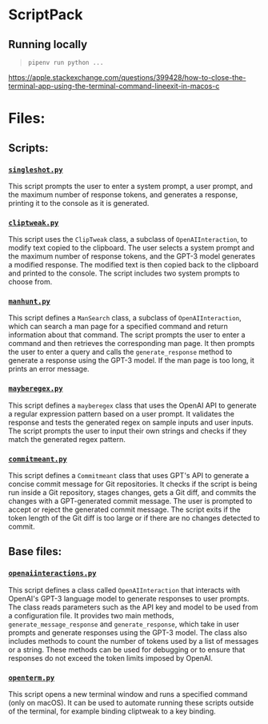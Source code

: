 # ScriptPack
## Running locally
> `pipenv run python ...`

https://apple.stackexchange.com/questions/399428/how-to-close-the-terminal-app-using-the-terminal-command-lineexit-in-macos-c

# Files:
## Scripts:
### [`singleshot.py`](./src/cli/singleshot.py)
This script prompts the user to enter a system prompt, a user prompt, and the maximum number of response tokens, and generates a response, printing it to the console as it is generated.
### [`cliptweak.py`](./src/cli/cliptweak.py)
This script uses the `ClipTweak` class, a subclass of `OpenAIInteraction`, to modify text copied to the clipboard. The user selects a system prompt and the maximum number of response tokens, and the GPT-3 model generates a modified response. The modified text is then copied back to the clipboard and printed to the console. The script includes two system prompts to choose from.
### [`manhunt.py`](./src/cli/manhunt.py)
This script defines a `ManSearch` class, a subclass of `OpenAIInteraction`, which can search a man page for a specified command and return information about that command. The script prompts the user to enter a command and then retrieves the corresponding man page. It then prompts the user to enter a query and calls the `generate_response` method to generate a response using the GPT-3 model. If the man page is too long, it prints an error message.
### [`mayberegex.py`](./src/cli/mayberegex.py)
This script defines a `mayberegex` class that uses the OpenAI API to generate a regular expression pattern based on a user prompt. It validates the response and tests the generated regex on sample inputs and user inputs. The script prompts the user to input their own strings and checks if they match the generated regex pattern.
### [`commitmeant.py`](./src/cli/commitmeant.py)
This script defines a `Commitmeant` class that uses GPT's API to generate a concise commit message for Git repositories. It checks if the script is being run inside a Git repository, stages changes, gets a Git diff, and commits the changes with a GPT-generated commit message. The user is prompted to accept or reject the generated commit message. The script exits if the token length of the Git diff is too large or if there are no changes detected to commit.

## Base files:
### [`openaiinteractions.py`](./src/openaiinteractions.py)
This script defines a class called `OpenAIInteraction` that interacts with OpenAI's GPT-3 language model to generate responses to user prompts. The class reads parameters such as the API key and model to be used from a configuration file. It provides two main methods, `generate_message_response` and `generate_response`, which take in user prompts and generate responses using the GPT-3 model. The class also includes methods to count the number of tokens used by a list of messages or a string. These methods can be used for debugging or to ensure that responses do not exceed the token limits imposed by OpenAI.
### [`openterm.py`](./src/utils/openterm.py)
This script opens a new terminal window and runs a specified command (only on macOS). It can be used to automate running these scripts outside of the terminal, for example binding cliptweak to a key binding.
